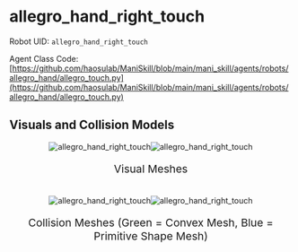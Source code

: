 <!-- THIS IS ALL GENERATED DOCUMENTATION via generate_robot_docs.py. DO NOT MODIFY THIS FILE -->

# allegro_hand_right_touch

Robot UID: `allegro_hand_right_touch`

Agent Class Code: [https://github.com/haosulab/ManiSkill/blob/main/mani_skill/agents/robots/allegro_hand/allegro_touch.py](https://github.com/haosulab/ManiSkill/blob/main/mani_skill/agents/robots/allegro_hand/allegro_touch.py)

## Visuals and Collision Models

<div>
    <div style="max-width: 100%; display: flex; justify-content: center;">
        <img src="/_static/robot_images/allegro_hand_right_touch/front_visual.png" style='min-width:min(50%, 100px);max-width:50%;height:auto' alt="allegro_hand_right_touch">
        <img src="/_static/robot_images/allegro_hand_right_touch/side_visual.png" style='min-width:min(50%, 100px);max-width:50%;height:auto' alt="allegro_hand_right_touch">
    </div>
    <p style="text-align: center; font-size: 1.2rem;">Visual Meshes</p>
    <br/>
    <div style="max-width: 100%; display: flex; justify-content: center;">
        <img src="/_static/robot_images/allegro_hand_right_touch/front_collision.png" style='min-width:min(50%, 100px);max-width:50%;height:auto' alt="allegro_hand_right_touch">
        <img src="/_static/robot_images/allegro_hand_right_touch/side_collision.png" style='min-width:min(50%, 100px);max-width:50%;height:auto' alt="allegro_hand_right_touch">
    </div>
    <p style="text-align: center; font-size: 1.2rem;">Collision Meshes (Green = Convex Mesh, Blue = Primitive Shape Mesh)</p>
</div>
